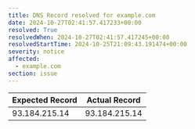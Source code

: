 ```yaml
---
title: DNS Record resolved for example.com
date: 2024-10-27T02:41:57.417233+00:00
resolved: True
resolvedWhen: 2024-10-27T02:41:57.417245+00:00
resolvedStartTime: 2024-10-25T21:09:43.191474+00:00
severity: notice
affected:
  - example.com
section: issue
---
```


| Expected Record  | Actual Record  |
|------------------|----------------|
| 93.184.215.14 | 93.184.215.14 |
